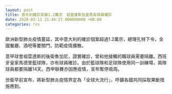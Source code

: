 ```yaml
---
layout: post
title: 意大利確診突破1.2萬宗　祖雲達斯及皇馬有球員確診
date: 2020-03-12 21:44:27.000000000 +08:00
categories: rss
---
```


歐洲新型肺炎疫情蔓延，其中意大利的確診個案超過1.2萬宗，總理孔特下令，全國餐廳、酒吧等要關門，防範疫情擴散。

意甲球會祖雲達斯的後衛魯加尼，證實確診，曾和他接觸的職球員需要隔離。西班牙皇家馬德里籃球隊，亦有球員確診。由於籃球隊和足球隊使用同一訓練場，兩隊球員都要隔離14天。西甲聯賽亦因應疫情，宣布暫停兩周。

世衛早前宣布，將新型肺炎疫情界定為「全球大流行」，呼籲各國共同採取果斷措施應對。
